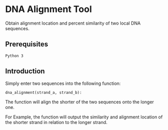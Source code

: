 

# DNA Alignment Tool
Obtain alignment location and percent similarity of two local DNA sequences.

## Prerequisites
```
Python 3
```
## Introduction

Simply enter two sequences into the following function: 
```
dna_alignment(strand_a, strand_b):
```
The function will align the shorter of the two sequences onto the longer one. 

For Example, the function will output the similarity and alignment location of the shorter strand in relation to the longer strand. 
